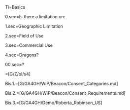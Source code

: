Ti=Basics

0.sec=Is there a limitation on:

1.sec=Geographic Limitation

2.sec=Field of Use

3.sec=Commercial Use

4.sec=Dragons?

00.sec=?

=[G/Z/ol/s4]

Bis.1.=[G/GA4GH/WiP/Beacon/Consent_Categories.md]

Bis.2.=[G/GA4GH/WiP/Beacon/Consent_Requirements.md]

Bis.3.=[G/GA4GH/Demo/Roberta_Robinson_US]
